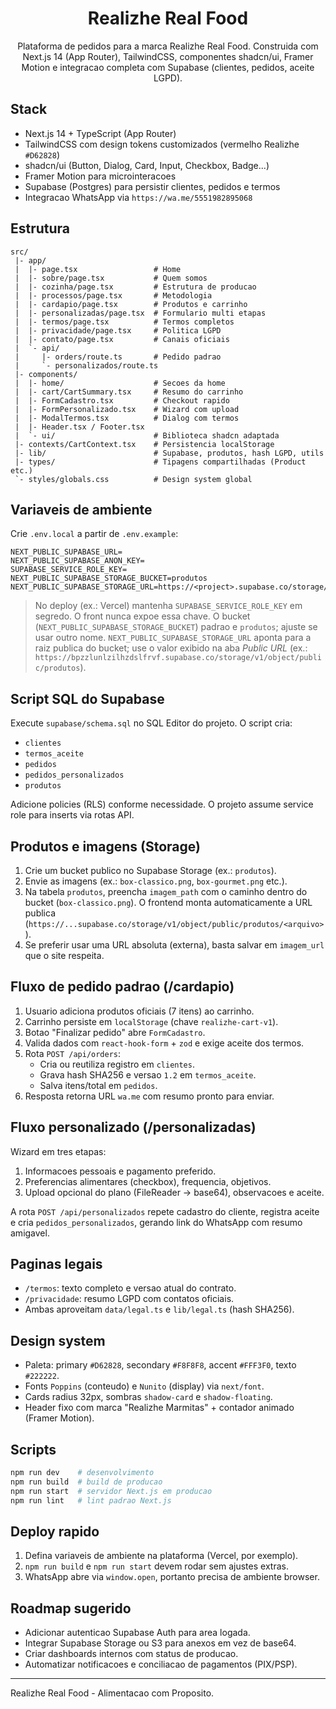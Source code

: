 <div align="center">

# Realizhe Real Food

Plataforma de pedidos para a marca Realizhe Real Food. Construida com Next.js 14 (App Router), TailwindCSS, componentes shadcn/ui, Framer Motion e integracao completa com Supabase (clientes, pedidos, aceite LGPD).

</div>

## Stack

- Next.js 14 + TypeScript (App Router)
- TailwindCSS com design tokens customizados (vermelho Realizhe `#D62828`)
- shadcn/ui (Button, Dialog, Card, Input, Checkbox, Badge...)
- Framer Motion para microinteracoes
- Supabase (Postgres) para persistir clientes, pedidos e termos
- Integracao WhatsApp via `https://wa.me/5551982895068`

## Estrutura

```
src/
 |- app/
 |  |- page.tsx                 # Home
 |  |- sobre/page.tsx           # Quem somos
 |  |- cozinha/page.tsx         # Estrutura de producao
 |  |- processos/page.tsx       # Metodologia
 |  |- cardapio/page.tsx        # Produtos e carrinho
 |  |- personalizadas/page.tsx  # Formulario multi etapas
 |  |- termos/page.tsx          # Termos completos
 |  |- privacidade/page.tsx     # Politica LGPD
 |  |- contato/page.tsx         # Canais oficiais
 |  `- api/
 |     |- orders/route.ts       # Pedido padrao
 |     `- personalizados/route.ts
 |- components/
 |  |- home/                    # Secoes da home
 |  |- cart/CartSummary.tsx     # Resumo do carrinho
 |  |- FormCadastro.tsx         # Checkout rapido
 |  |- FormPersonalizado.tsx    # Wizard com upload
 |  |- ModalTermos.tsx          # Dialog com termos
 |  |- Header.tsx / Footer.tsx
 |  `- ui/                      # Biblioteca shadcn adaptada
 |- contexts/CartContext.tsx    # Persistencia localStorage
 |- lib/                        # Supabase, produtos, hash LGPD, utils
 |- types/                      # Tipagens compartilhadas (Product etc.)
 `- styles/globals.css          # Design system global
```

## Variaveis de ambiente

Crie `.env.local` a partir de `.env.example`:

```
NEXT_PUBLIC_SUPABASE_URL=
NEXT_PUBLIC_SUPABASE_ANON_KEY=
SUPABASE_SERVICE_ROLE_KEY=
NEXT_PUBLIC_SUPABASE_STORAGE_BUCKET=produtos
NEXT_PUBLIC_SUPABASE_STORAGE_URL=https://<project>.supabase.co/storage/v1/object/public/produtos
```

> No deploy (ex.: Vercel) mantenha `SUPABASE_SERVICE_ROLE_KEY` em segredo. O front nunca expoe essa chave. O bucket (`NEXT_PUBLIC_SUPABASE_STORAGE_BUCKET`) padrao e `produtos`; ajuste se usar outro nome. `NEXT_PUBLIC_SUPABASE_STORAGE_URL` aponta para a raiz publica do bucket; use o valor exibido na aba *Public URL* (ex.: `https://bpzzlunlzilhzdslfrvf.supabase.co/storage/v1/object/public/produtos`).

## Script SQL do Supabase

Execute `supabase/schema.sql` no SQL Editor do projeto. O script cria:

- `clientes`
- `termos_aceite`
- `pedidos`
- `pedidos_personalizados`
- `produtos`

Adicione policies (RLS) conforme necessidade. O projeto assume service role para inserts via rotas API.

## Produtos e imagens (Storage)

1. Crie um bucket publico no Supabase Storage (ex.: `produtos`).
2. Envie as imagens (ex.: `box-classico.png`, `box-gourmet.png` etc.).
3. Na tabela `produtos`, preencha `imagem_path` com o caminho dentro do bucket (`box-classico.png`). O frontend monta automaticamente a URL publica (`https://...supabase.co/storage/v1/object/public/produtos/<arquivo>`).
4. Se preferir usar uma URL absoluta (externa), basta salvar em `imagem_url` que o site respeita.

## Fluxo de pedido padrao (/cardapio)

1. Usuario adiciona produtos oficiais (7 itens) ao carrinho.
2. Carrinho persiste em `localStorage` (chave `realizhe-cart-v1`).
3. Botao "Finalizar pedido" abre `FormCadastro`.
4. Valida dados com `react-hook-form` + `zod` e exige aceite dos termos.
5. Rota `POST /api/orders`:
   - Cria ou reutiliza registro em `clientes`.
   - Grava hash SHA256 e versao `1.2` em `termos_aceite`.
   - Salva itens/total em `pedidos`.
6. Resposta retorna URL `wa.me` com resumo pronto para enviar.

## Fluxo personalizado (/personalizadas)

Wizard em tres etapas:

1. Informacoes pessoais e pagamento preferido.
2. Preferencias alimentares (checkbox), frequencia, objetivos.
3. Upload opcional do plano (FileReader -> base64), observacoes e aceite.

A rota `POST /api/personalizados` repete cadastro do cliente, registra aceite e cria `pedidos_personalizados`, gerando link do WhatsApp com resumo amigavel.

## Paginas legais

- `/termos`: texto completo e versao atual do contrato.
- `/privacidade`: resumo LGPD com contatos oficiais.
- Ambas aproveitam `data/legal.ts` e `lib/legal.ts` (hash SHA256).

## Design system

- Paleta: primary `#D62828`, secondary `#F8F8F8`, accent `#FFF3F0`, texto `#222222`.
- Fonts `Poppins` (conteudo) e `Nunito` (display) via `next/font`.
- Cards radius 32px, sombras `shadow-card` e `shadow-floating`.
- Header fixo com marca "Realizhe Marmitas" + contador animado (Framer Motion).

## Scripts

```bash
npm run dev    # desenvolvimento
npm run build  # build de producao
npm run start  # servidor Next.js em producao
npm run lint   # lint padrao Next.js
```

## Deploy rapido

1. Defina variaveis de ambiente na plataforma (Vercel, por exemplo).
2. `npm run build` e `npm run start` devem rodar sem ajustes extras.
3. WhatsApp abre via `window.open`, portanto precisa de ambiente browser.

## Roadmap sugerido

- Adicionar autenticao Supabase Auth para area logada.
- Integrar Supabase Storage ou S3 para anexos em vez de base64.
- Criar dashboards internos com status de producao.
- Automatizar notificacoes e conciliacao de pagamentos (PIX/PSP).

---

Realizhe Real Food - Alimentacao com Proposito.
